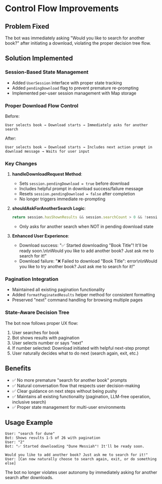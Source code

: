 # Control Flow Improvements

## Problem Fixed
The bot was immediately asking "Would you like to search for another book?" after initiating a download, violating the proper decision tree flow.

## Solution Implemented

### Session-Based State Management
- Added `UserSession` interface with proper state tracking
- Added `pendingDownload` flag to prevent premature re-prompting
- Implemented per-user session management with Map storage

### Proper Download Flow Control
Before:
```
User selects book → Download starts → Immediately asks for another search
```

After:
```
User selects book → Download starts → Includes next action prompt in download message → Waits for user input
```

### Key Changes

1. **handleDownloadRequest Method**:
   - Sets `session.pendingDownload = true` before download
   - Includes helpful prompt in download success/failure message
   - Resets `session.pendingDownload = false` after completion
   - No longer triggers immediate re-prompting

2. **shouldAskForAnotherSearch Logic**:
   ```typescript
   return session.hasShownResults && session.searchCount > 0 && !session.pendingDownload;
   ```
   - Only asks for another search when NOT in pending download state

3. **Enhanced User Experience**:
   - Download success: "✅ Started downloading "Book Title"! It'll be ready soon.\n\nWould you like to add another book? Just ask me to search for it!"
   - Download failure: "❌ Failed to download "Book Title": error\n\nWould you like to try another book? Just ask me to search for it!"

### Pagination Integration
- Maintained all existing pagination functionality
- Added `formatPaginatedResults` helper method for consistent formatting
- Preserved "next" command handling for browsing multiple pages

### State-Aware Decision Tree
The bot now follows proper UX flow:
1. User searches for book
2. Bot shows results with pagination
3. User selects number or says "next"
4. If number selected: Download initiated with helpful next-step prompt
5. User naturally decides what to do next (search again, exit, etc.)

## Benefits
- ✅ No more premature "search for another book" prompts
- ✅ Natural conversation flow that respects user decision-making
- ✅ Clear guidance on next steps without being pushy
- ✅ Maintains all existing functionality (pagination, LLM-free operation, inclusive search)
- ✅ Proper state management for multi-user environments

## Usage Example
```
User: "search for dune"
Bot: Shows results 1-5 of 26 with pagination
User: "2"
Bot: "✅ Started downloading "Dune Messiah"! It'll be ready soon.

Would you like to add another book? Just ask me to search for it!"
User: [Can now naturally choose to search again, exit, or do something else]
```

The bot no longer violates user autonomy by immediately asking for another search after downloads.
